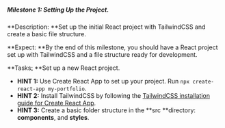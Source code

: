 ##### Milestone 1: Setting Up the Project.

**Description: **Set up the initial React project with TailwindCSS and create a basic file structure.

**Expect: **By the end of this milestone, you should have a React project set up with TailwindCSS and a file structure ready for development.

**Tasks<span style="text-decoration:underline;">:</span> **Set up a new React project.



* **HINT 1:** Use Create React App to set up your project. Run `npx create-react-app my-portfolio`.
* **HINT 2:**  Install TailwindCSS by following the [TailwindCSS installation guide for Create React App](https://tailwindcss.com/docs/guides/create-react-app).
* **HINT 3:** Create a basic folder structure in the **src **directory: **components**, and **styles**.